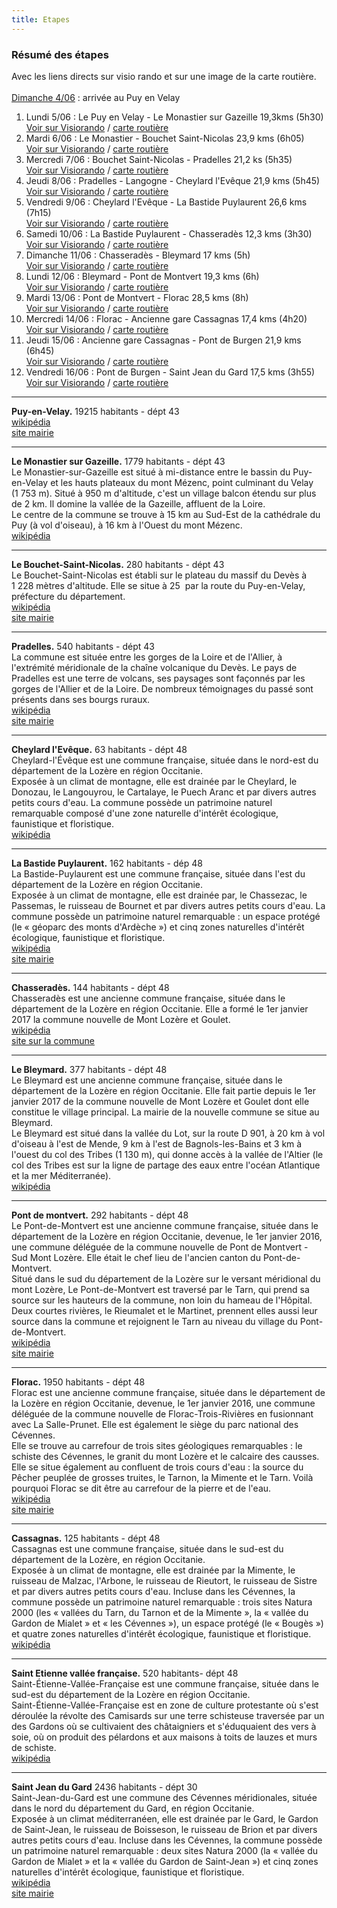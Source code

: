 ```yaml
---
title: Etapes
---
```

### Résumé des étapes
Avec les liens directs sur visio rando et sur une image de la carte routière.<br><br>
<u>Dimanche 4/06</u> : arrivée au Puy en Velay
 
1. Lundi 5/06 : Le Puy en Velay - Le Monastier sur Gazeille 19,3kms (5h30)<br> [Voir sur Visiorando](https://www.visorando.com/randonnee-le-puy-en-velay-monastier-sur-gazeille/) / [carte routière](
https://raw.githubusercontent.com/LouisRumeau/test-website-repo-3796/main/images/etape-1.jpg)
2. Mardi 6/06 : Le Monastier -  Bouchet Saint-Nicolas 23,9 kms (6h05)<br>[Voir sur Visiorando](https://www.visorando.com/randonnee-monastier-sur-gazeille-le-bouchet-saint-/) / [carte routière](
https://raw.githubusercontent.com/LouisRumeau/test-website-repo-3796/main/images/etape-2.jpg)
3. Mercredi 7/06 : Bouchet Saint-Nicolas - Pradelles 21,2 ks (5h35)<br>[Voir sur Visiorando](https://www.visorando.com/randonnee-le-bouchet-saint-nicolas-pradelles/) / [carte routière](
https://raw.githubusercontent.com/LouisRumeau/test-website-repo-3796/main/images/etape-3.jpg)
4. Jeudi 8/06 :  Pradelles - Langogne - Cheylard l'Evêque 21,9 kms (5h45)<br>[Voir sur Visiorando](https://www.visorando.com/randonnee-pradelles-cheylard-l-eveque/) / [carte routière](
https://raw.githubusercontent.com/LouisRumeau/test-website-repo-3796/main/images/etape-4.jpg)
5. Vendredi 9/06 : Cheylard l'Evêque - La Bastide Puylaurent 26,6 kms (7h15)<br>[Voir sur Visiorando](https://www.visorando.com/randonnee-cheylard-l-eveque-abbaye-notre-dame-des-/) / [carte routière](
https://raw.githubusercontent.com/LouisRumeau/test-website-repo-3796/main/images/etape-5.jpg)
6. Samedi 10/06 : La Bastide Puylaurent - Chasseradès 12,3 kms (3h30)<br>[Voir sur Visiorando](https://www.visorando.com/randonnee-abbaye-notre-dame-des-neiges-chasserades/) / [carte routière](
https://raw.githubusercontent.com/LouisRumeau/test-website-repo-3796/main/images/etape-6.jpg)
7. Dimanche 11/06 : Chasseradès - Bleymard 17 kms (5h)<br>[Voir sur Visiorando](https://www.visorando.com/randonnee-chasserades-le-bleymard/) / [carte routière](
https://raw.githubusercontent.com/LouisRumeau/test-website-repo-3796/main/images/etape-7.jpg)
8. Lundi 12/06 : Bleymard - Pont de Montvert 19,3 kms (6h)<br>[Voir sur Visiorando](https://www.visorando.com/randonnee-le-bleymard-pont-de-montvert/) / [carte routière](
https://raw.githubusercontent.com/LouisRumeau/test-website-repo-3796/main/images/etape-8.jpg)
9. Mardi 13/06 : Pont de Montvert - Florac 28,5 kms (8h)<br>[Voir sur Visiorando](https://www.visorando.com/randonnee-pont-de-montvert-florac/) / [carte routière](
https://raw.githubusercontent.com/LouisRumeau/test-website-repo-3796/main/images/etape-9.jpg)
10. Mercredi 14/06 : Florac - Ancienne gare Cassagnas 17,4 kms (4h20)<br>[Voir sur Visiorando](https://www.visorando.com/randonnee-florac-cassagnas/) / [carte routière](
https://raw.githubusercontent.com/LouisRumeau/test-website-repo-3796/main/images/etape-10.jpg)
11. Jeudi 15/06 : Ancienne gare Cassagnas - Pont de Burgen 21,9 kms (6h45)<br>[Voir sur Visiorando](https://www.visorando.com/randonnee-cassagnas-saint-etienne-vallee-francaise/) / [carte routière](
https://raw.githubusercontent.com/LouisRumeau/test-website-repo-3796/main/images/etape-11.jpg)
12. Vendredi 16/06 : Pont de Burgen   - Saint Jean du Gard 17,5 kms (3h55)<br>[Voir sur Visiorando]() / [carte routière](
https://raw.githubusercontent.com/LouisRumeau/test-website-repo-3796/main/images/etape-12.jpg)

---

**Puy-en-Velay.** 19215 habitants - dépt 43<br>
[wikipédia](https://fr.wikipedia.org/wiki/Le_Puy-en-Velay)<br>
[site mairie](http://www.lepuyenvelay.fr/) 

---

**Le Monastier sur Gazeille.** 1779 habitants - dépt 43<br>
Le Monastier-sur-Gazeille est situé à mi-distance entre le bassin du Puy-en-Velay et les hauts plateaux du mont Mézenc, point culminant du Velay (1 753 m). Situé à 950 m d'altitude, c'est un village balcon étendu sur plus de 2 km. Il domine la vallée de la Gazeille, affluent de la Loire.<br>
Le centre de la commune se trouve à 15 km au Sud-Est de la cathédrale du Puy (à vol d'oiseau), à 16 km à l'Ouest du mont Mézenc.<br> 
[wikipédia](https://fr.wikipedia.org/wiki/Le_Monastier-sur-Gazeille) 

---  

**Le Bouchet-Saint-Nicolas.** 280 habitants - dépt 43<br>
Le Bouchet-Saint-Nicolas est établi sur le plateau du massif du Devès à 1 228 mètres d'altitude. Elle se situe à 25  par la route  du Puy-en-Velay, préfecture du département.<br> 
[wikipédia](https://fr.wikipedia.org/wiki/Le_Bouchet-Saint-Nicolas)<br> 
[site mairie](http://www.lebouchetsaintnicolas.fr/) 

---

**Pradelles.** 540 habitants - dépt 43<br>
La commune est située entre les gorges de la Loire et de l'Allier, à l'extrémité méridionale de la chaîne volcanique du Devès. 
Le pays de Pradelles est une terre de volcans, ses paysages sont façonnés par les gorges de l'Allier et de la Loire. De nombreux témoignages du passé sont présents dans ses bourgs ruraux.<br>
[wikipédia](https://fr.wikipedia.org/wiki/Pradelles_(Haute-Loire))<br>
[site mairie](https://www.pradelles43.fr/)

---

**Cheylard l'Evêque.** 63 habitants - dépt 48<br>
Cheylard-l'Évêque est une commune française, située dans le nord-est du département de la Lozère en région Occitanie.<br>
Exposée à un climat de montagne, elle est drainée par le Cheylard, le Donozau, le Langouyrou, le Cartalaye, le Puech Aranc et par divers autres petits cours d'eau. La commune possède un patrimoine naturel remarquable composé d'une zone naturelle d'intérêt écologique, faunistique et floristique.<br>
[wikipédia](https://fr.wikipedia.org/wiki/Cheylard-l'Évêque) 

---

**La Bastide Puylaurent.** 162 habitants - dép 48<br>
La Bastide-Puylaurent est une commune française, située dans l'est du département de la Lozère en région Occitanie.<br>
Exposée à un climat de montagne, elle est drainée par, le Chassezac, le Passemas, le ruisseau de Bournet et par divers autres petits cours d'eau. La commune possède un patrimoine naturel remarquable : un espace protégé (le « géoparc des monts d'Ardèche ») et cinq zones naturelles d'intérêt écologique, faunistique et floristique.<br>
[wikipédia](https://fr.wikipedia.org/wiki/La_Bastide-Puylaurent)<br>
[site mairie](https://bastide-puylaurent.fr/)

---

**Chasseradès.** 144 habitants - dépt 48<br>
Chasseradès est une ancienne commune française, située dans le département de la Lozère en région Occitanie. Elle a formé le 1er janvier 2017 la commune nouvelle de Mont Lozère et Goulet.<br>
[wikipédia](https://fr.wikipedia.org/wiki/Chasseradès)<br>
[site sur la commune](http://chasserades48.free.fr/)

---

**Le Bleymard.** 377 habitants - dépt 48<br>
Le Bleymard est une ancienne commune française, située dans le département de la Lozère en région Occitanie. Elle fait partie depuis le 1er janvier 2017 de la commune nouvelle de Mont Lozère et Goulet dont elle constitue le village principal. La mairie de la nouvelle commune se situe au Bleymard. <br>
Le Bleymard est situé dans la vallée du Lot, sur la route D 901, à 20 km à vol d'oiseau à l'est de Mende, 9 km à l'est de Bagnols-les-Bains et 3 km à l'ouest du col des Tribes (1 130 m), qui donne accès à la vallée de l'Altier (le col des Tribes est sur la ligne de partage des eaux entre l'océan Atlantique et la mer Méditerranée).<br>
[wikipédia](https://fr.wikipedia.org/wiki/Le_Bleymard)

---

**Pont de montvert.** 292 habitants - dépt 48<br>
Le Pont-de-Montvert est une ancienne commune française, située dans le département de la Lozère en région Occitanie, devenue, le 1er janvier 2016, une commune déléguée de la commune nouvelle de Pont de Montvert - Sud Mont Lozère. Elle était le chef lieu de l'ancien canton du Pont-de-Montvert.<br>
Situé dans le sud du département de la Lozère sur le versant méridional du mont Lozère, Le Pont-de-Montvert est traversé par le Tarn, qui prend sa source sur les hauteurs de la commune, non loin du hameau de l'Hôpital. Deux courtes rivières, le Rieumalet et le Martinet, prennent elles aussi leur source dans la commune et rejoignent le Tarn au niveau du village du Pont-de-Montvert.<br>
[wikipédia](https://fr.wikipedia.org/wiki/Le_Pont-de-Montvert)<br>
[site mairie](https://www.pontdemontvert-sudmontlozere.fr/)

---

**Florac.** 1950 habitants - dépt 48<br>
Florac est une ancienne commune française, située dans le département de la Lozère en région Occitanie, devenue, le 1er janvier 2016, une commune déléguée de la commune nouvelle de Florac-Trois-Rivières en fusionnant avec La Salle-Prunet. Elle est également le siège du parc national des Cévennes. <br>
Elle se trouve au carrefour de trois sites géologiques remarquables : le schiste des Cévennes, le granit du mont Lozère et le calcaire des causses.
Elle se situe également au confluent de trois cours d'eau : la source du Pêcher peuplée de grosses truites, le Tarnon, la Mimente et le Tarn. Voilà pourquoi Florac se dit être au carrefour de la pierre et de l'eau.<br> 
[wikipédia](https://fr.wikipedia.org/wiki/Florac)<br>
[site mairie](https://www.floractroisrivieres.fr/)

---

**Cassagnas.** 125 habitants - dépt 48<br>
Cassagnas est une commune française, située dans le sud-est du département de la Lozère, en région Occitanie.<br>
Exposée à un climat de montagne, elle est drainée par la Mimente, le ruisseau de Malzac, l'Arbone, le ruisseau de Rieutort, le ruisseau de Sistre et par divers autres petits cours d'eau. Incluse dans les Cévennes, la commune possède un patrimoine naturel remarquable : trois sites Natura 2000 (les « vallées du Tarn, du Tarnon et de la Mimente », la « vallée du Gardon de Mialet » et « les Cévennes »), un espace protégé (le « Bougès ») et quatre zones naturelles d'intérêt écologique, faunistique et floristique.<br>
[wikipédia](https://fr.wikipedia.org/wiki/Cassagnas) 

---

**Saint Etienne vallée française.** 520 habitants- dépt 48<br>
Saint-Étienne-Vallée-Française est une commune française, située dans le sud-est du département de la Lozère en région Occitanie.<br>
Saint-Étienne-Vallée-Française est en zone de culture protestante où s'est déroulée la révolte des Camisards sur une terre schisteuse traversée par un des Gardons où se cultivaient des châtaigniers et s'éduquaient des vers à soie, où on produit des pélardons et aux maisons à toits de lauzes et murs de schiste.<br>
[wikipédia](https://fr.wikipedia.org/wiki/Saint-Étienne-Vallée-Française) 

---

**Saint Jean du Gard** 2436 habitants - dépt 30<br>
Saint-Jean-du-Gard est une commune des Cévennes méridionales, située dans le nord du département du Gard, en région Occitanie.<br>
Exposée à un climat méditerranéen, elle est drainée par le Gard, le Gardon de Saint-Jean, le ruisseau de Boisseson, le ruisseau de Brion et par divers autres petits cours d'eau. Incluse dans les Cévennes, la commune possède un patrimoine naturel remarquable : deux sites Natura 2000 (la « vallée du Gardon de Mialet » et la « vallée du Gardon de Saint-Jean ») et cinq zones naturelles d'intérêt écologique, faunistique et floristique.<br>
[wikipédia](https://fr.wikipedia.org/wiki/Saint-Jean-du-Gard)<br>
[site mairie](https://www.saintjeandugard.fr/)